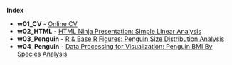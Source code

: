 **Index**

<p>
  <ul>
    <li><b>w01_CV</b> - <a href="https://nlepera.github.io/nlepera_cv/">Online CV</a></li>
    <li><b>w02_HTML</b> - <a href="https://nlepera.github.io/sta553/w02_HTML/#1">HTML Ninja Presentation: Simple Linear Analysis<a/></li>
    <li><b>w03_Penguin</b> - <a href="https://nlepera.github.io/sta553/w03_Penguin/">R & Base R Figures: Penguin Size Distribution Analysis</a>
    <li><b>w04_Penguin</b> - <a href="https://nlepera.github.io/sta553/w04_Penguin_Cleaning/">Data Processing for Visualization: Penguin BMI By Species Analysis</a>
    </ul>
</p>
